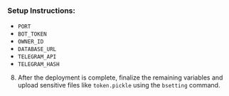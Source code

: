 ### Setup Instructions:

   * `PORT`
   * `BOT_TOKEN`
   * `OWNER_ID`
   * `DATABASE_URL`
   * `TELEGRAM_API`
   * `TELEGRAM_HASH`


8. After the deployment is complete, finalize the remaining variables and upload sensitive files like `token.pickle` using the `bsetting` command.
